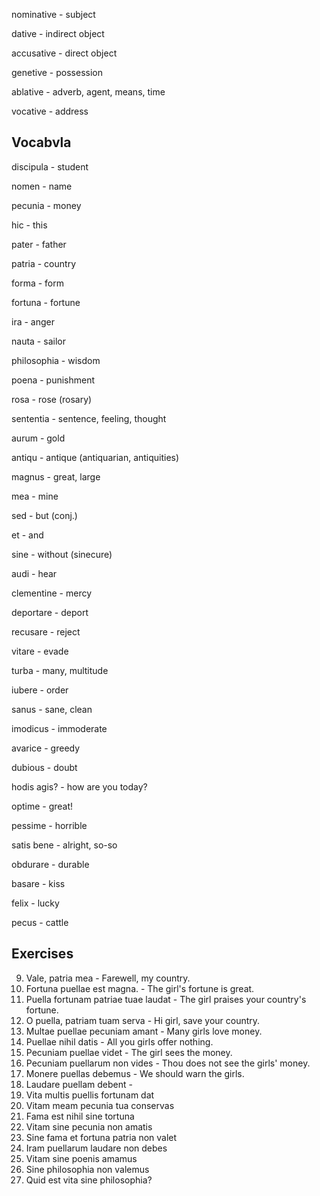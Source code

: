 nominative - subject

dative - indirect object

accusative - direct object

genetive - possession

ablative - adverb, agent, means, time

vocative - address

## Vocabvla

discipula - student

nomen - name

pecunia - money

hic - this

pater - father

patria - country

forma - form

fortuna - fortune

ira - anger

nauta - sailor

philosophia - wisdom

poena - punishment

rosa - rose (rosary)

sententia - sentence, feeling, thought

aurum - gold

antiqu - antique (antiquarian, antiquities)

magnus - great, large

mea - mine

sed - but (conj.)

et - and

sine - without (sinecure)

audi - hear

clementine - mercy

deportare - deport

recusare - reject

vitare - evade

turba - many, multitude

iubere - order

sanus - sane, clean

imodicus - immoderate

avarice - greedy

dubious - doubt

hodis agis? - how are you today?

optime - great!

pessime - horrible

satis bene - alright, so-so

obdurare - durable

basare - kiss

felix - lucky

pecus - cattle


## Exercises
9. Vale, patria mea - Farewell, my country.
10. Fortuna puellae est magna. - The girl's fortune is great.
11. Puella fortunam patriae tuae laudat - The girl praises your country's fortune.
12. O puella, patriam tuam serva - Hi girl, save your country.
13. Multae puellae pecuniam amant - Many girls love money.
14. Puellae nihil datis - All you girls offer nothing.
15. Pecuniam puellae videt - The girl sees the money.
16. Pecuniam puellarum non vides - Thou does not see the girls' money.
17. Monere puellas debemus - We should warn the girls.
18. Laudare puellam debent - 
19. Vita multis puellis fortunam dat
20. Vitam meam pecunia tua conservas
21. Fama est nihil sine tortuna
22. Vitam sine pecunia non amatis
23. Sine fama et fortuna patria non valet
24. Iram puellarum laudare non debes
25. Vitam sine poenis amamus
26. Sine philosophia non valemus
27. Quid est vita sine philosophia?